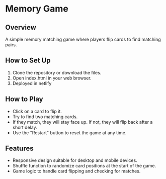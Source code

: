 # Memory Game

## Overview
A simple memory matching game where players flip cards to find matching pairs.

## How to Set Up
1. Clone the repository or download the files.
2. Open index.html in your web browser.
3. Deployed in netlify

## How to Play
- Click on a card to flip it.
- Try to find two matching cards.
- If they match, they will stay face up. If not, they will flip back after a short delay.
- Use the "Restart" button to reset the game at any time.

## Features
- Responsive design suitable for desktop and mobile devices.
- Shuffle function to randomize card positions at the start of the game.
- Game logic to handle card flipping and checking for matches.
